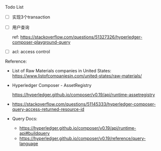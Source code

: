 Todo List

- [ ] 实现3个transaction

- [ ] 用户查询

  ref: https://stackoverflow.com/questions/51327326/hyperledger-composer-playground-query

- [ ] acl: access control



Reference:

* List of Raw Materials companies in United States:
  https://www.listofcompaniesin.com/united-states/raw-materials/
  
* Hyperledger Composer - AssetRegistry

  https://hyperledger.github.io/composer/v0.19/api/runtime-assetregistry

* https://stackoverflow.com/questions/51145333/hyperledger-composer-query-access-returned-resource-id

* Query Docs: 

  * https://hyperledger.github.io/composer/v0.19/api/runtime-api#buildquery
  * https://hyperledger.github.io/composer/v0.19/reference/query-language
